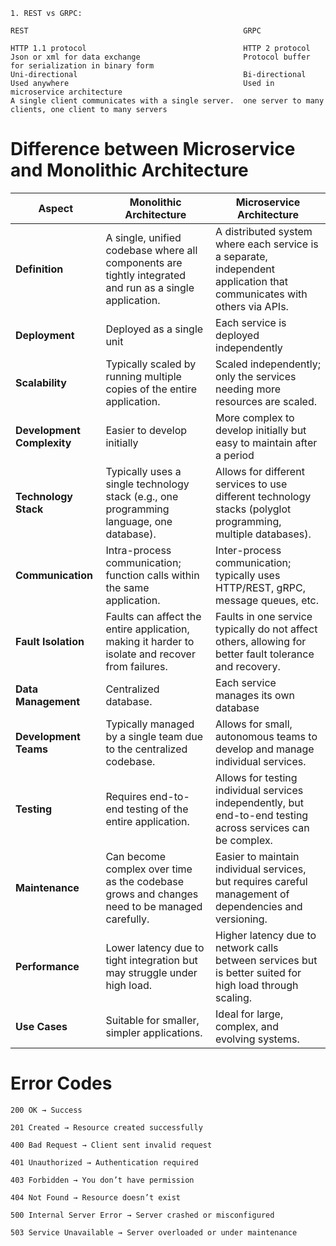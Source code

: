     1. REST vs GRPC:
    
    REST	                                            GRPC
        
    HTTP 1.1 protocol	                                HTTP 2 protocol
    Json or xml for data exchange	                    Protocol buffer for serialization in binary form
    Uni-directional	                                    Bi-directional
    Used anywhere	                                    Used in microservice architecture
    A single client communicates with a single server.	one server to many clients, one client to many servers
        
    

# Difference between Microservice and Monolithic Architecture



| **Aspect**              | **Monolithic Architecture**                                                                                  | **Microservice Architecture**                                                                                          |
|--------------------------|--------------------------------------------------------------------------------------------------------------|------------------------------------------------------------------------------------------------------------------------|
| **Definition**           | A single, unified codebase where all components are tightly integrated and run as a single application.       | A distributed system where each service is a separate, independent application that communicates with others via APIs. |
| **Deployment**           | Deployed as a single unit                                                                                   | Each service is deployed independently                                                                                 |
| **Scalability**          | Typically scaled by running multiple copies of the entire application.                                       | Scaled independently; only the services needing more resources are scaled.                                             |
| **Development Complexity** | Easier to develop initially                                                                                 | More complex to develop initially but easy to maintain after a period                                                   |
| **Technology Stack**     | Typically uses a single technology stack (e.g., one programming language, one database).                     | Allows for different services to use different technology stacks (polyglot programming, multiple databases).           |
| **Communication**        | Intra-process communication; function calls within the same application.                                     | Inter-process communication; typically uses HTTP/REST, gRPC, message queues, etc.                                      |
| **Fault Isolation**      | Faults can affect the entire application, making it harder to isolate and recover from failures.              | Faults in one service typically do not affect others, allowing for better fault tolerance and recovery.                 |
| **Data Management**      | Centralized database.                                                                                        | Each service manages its own database                                                                                   |
| **Development Teams**    | Typically managed by a single team due to the centralized codebase.                                          | Allows for small, autonomous teams to develop and manage individual services.                                           |
| **Testing**              | Requires end-to-end testing of the entire application.                                                       | Allows for testing individual services independently, but end-to-end testing across services can be complex.            |
| **Maintenance**          | Can become complex over time as the codebase grows and changes need to be managed carefully.                 | Easier to maintain individual services, but requires careful management of dependencies and versioning.                 |
| **Performance**          | Lower latency due to tight integration but may struggle under high load.                                     | Higher latency due to network calls between services but is better suited for high load through scaling.                |
| **Use Cases**            | Suitable for smaller, simpler applications.                                                                  | Ideal for large, complex, and evolving systems.                                                                         |



# Error Codes

    200 OK → Success

    201 Created → Resource created successfully

    400 Bad Request → Client sent invalid request

    401 Unauthorized → Authentication required

    403 Forbidden → You don’t have permission

    404 Not Found → Resource doesn’t exist

    500 Internal Server Error → Server crashed or misconfigured

    503 Service Unavailable → Server overloaded or under maintenance